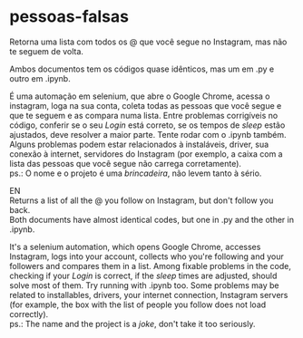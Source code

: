 # pessoas-falsas
Retorna uma lista com todos os @ que você segue no Instagram, mas não te seguem de volta.

Ambos documentos tem os códigos quase idênticos, mas um em .py e outro em .ipynb.

É uma automação em selenium, que abre o Google Chrome, acessa o instagram, loga na sua conta, coleta todas as pessoas que você segue e que te seguem e as compara numa lista.
Entre problemas corrigíveis no código, conferir se o seu _Login_ está correto, se os tempos de _sleep_ estão ajustados, deve resolver a maior parte. Tente rodar com o .ipynb também.
Alguns problemas podem estar relacionados à instaláveis, driver, sua conexão à internet, servidores do Instagram (por exemplo, a caixa com a lista das pessoas que você segue não carrega corretamente).  
ps.: O nome e o projeto é uma _brincadeira_, não levem tanto à sério.

EN     
Returns a list of all the @ you follow on Instagram, but don't follow you back.   
Both documents have almost identical codes, but one in .py and the other in .ipynb.

It's a selenium automation, which opens Google Chrome, accesses Instagram, logs into your account, collects who you're following and your followers and compares them in a list.
Among fixable problems in the code, checking if your _Login_ is correct, if the _sleep_ times are adjusted, should solve most of them. Try running with .ipynb too.
Some problems may be related to installables, drivers, your internet connection, Instagram servers (for example, the box with the list of people you follow does not load correctly).  
ps.: The name and the project is a _joke_, don't take it too seriously.
